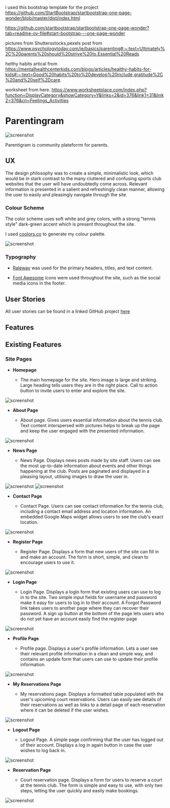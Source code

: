 i used this bootstrap template for the project https://github.com/StartBootstrap/startbootstrap-one-page-wonder/blob/master/dist/index.html

https://github.com/startbootstrap/startbootstrap-one-page-wonder?tab=readme-ov-file#start-bootstrap---one-page-wonder



pictures from Shuttersstocks,pexels
post from 
https://www.psychologytoday.com/ie/basics/parenting#:~:text=Ultimately%2C%20parents%20should%20strive%20to,Essential%20Reads

helthy habits artical from https://mentalhealthcenterkids.com/blogs/articles/healthy-habits-for-kids#:~:text=Good%20habits%20to%20develop%20include,gratitude%2C%20and%20self%2Dcare.

worksheet from here. https://www.worksheetplace.com/index.php?function=DisplayCategory&showCategory=Y&links=2&id=376&link1=31&link2=376&cn=Feelings_Activities




# Parentingram 

![screenshot](documentation/mockup.png)


Parentigram is community plateforrm for parents.

## UX

The design philosophy was to create a simple, minimalistic look, which would be in stark contrast to the many cluttered and confusing sports club websites that the user will have undoubtedly come across. Relevant information is presented in a salient and refreshingly clean manner, allowing the user to easily and pleasingly navigate through the site.

### Colour Scheme


The color scheme uses soft white and grey colors, with a strong "tennis style" dark-green accent which is present throughout the site.


I used [coolors.co](https://coolors.co/000000-333333-a1a1a1-f5f5f5-ffffff-507e50-507948-304f2a-263e21) to generate my colour palette.

![screenshot](documentation/coolors.png)


### Typography

- [Raleway](https://fonts.google.com/specimen/Raleway) was used for the primary headers, titles, and text content.

- [Font Awesome](https://fontawesome.com) icons were used throughout the site, such as the social media icons in the footer.

## User Stories

All user stories can be found in a linked GitHub project [here](https://github.com/users/raheelaahmed/projects/4)


## Features

## Existing Features

### Site Pages

- **Homepage**

    - The main homepage for the site. Hero image is large and striking. Large heading tells users they are in the right place. Call to action button to invite users to enter and explore the site.

![screenshot](documentation/features/sitepages/home.png)

- **About Page**

    - About page. Gives users essential information about the tennis club. Text content interspersed with pictures helps to break up the page and keep the user engaged with the presented information. 

![screenshot](documentation/features/sitepages/about.png)

- **News Page**

    - News Page. Displays news posts made by site staff. Users can see the most up-to-date information about events and other things happening at the club. Posts are paginated and displayed in a pleasing layout, utilising images to draw the user in.

![screenshot](documentation/features/sitepages/news.png)
![screenshot](documentation/features/sitepages/pagination.png)

- **Contact Page**

    - Contact Page. Users can see contact information for the tennis club, including 
    a contact email address and location information. An embedded Google Maps widget allows users to see the club's exact location.

![screenshot](documentation/features/sitepages/contact.png)

- **Register Page**

    - Register Page. Displays a form that new users of the site can fill in and make an account. The form is short, simple, and clean to encourage users to use it.

![screenshot](documentation/features/sitepages/register.png)

- **Login Page**

    - Login Page. Displays a login form that existing users can use to log in to the site. Two simple input fields for username and password make it easy for users to log in to their account. A Forgot Password link takes users to another page where they can recover their password. A sign up button at the bottom of the page lets users who do not yet have an account easily find the register page

![screenshot](documentation/features/sitepages/login.png)

- **Profile Page**

    - Profile page. Displays a user's profile information. Lets a user see their relevant profile information in a clean and simple way, and contains an update form that users can use to update their profile information.

![screenshot](documentation/features/sitepages/profile.png)


- **My Reservations Page**

    - My reservations page. Displays a formatted table populated with the user's upcoming court reservations. Users can easily see details of their reservations as well as links to a detail page of each reservation where it can be deleted if the user wishes.

![screenshot](documentation/features/sitepages/my-reservations.png)

- **Logout Page**

    - Logout Page. A simple page confirming that the user has logged out of their account. Displays a log in again button in case the user wishes to log back in.

![screenshot](documentation/features/sitepages/logout.png)

- **Reservation Page**

    - Court reservation page. Displays a form for users to reserve a court at the tennis club. The form is simple and easy to use, with only two steps, letting the user quickly and easily make bookings. 

![screenshot](documentation/features/sitepages/reservation-page.png)



